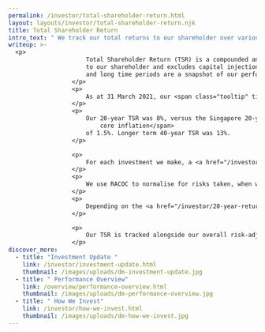 ```yaml
---
permalink: /investor/total-shareholder-return.html
layout: layouts/investor/total-shareholder-return.njk
title: Total Shareholder Return
intro_text: " We track our total returns to our shareholder over various time periods. "
writeup: >-
  <p>
                      Total Shareholder Return (TSR) is a compounded and annualised measure, which includes dividends paid
                      to our shareholder and excludes capital injections from our shareholder. Our TSR over short, medium,
                      and long time periods are a snapshot of our performance.
                  </p>
                  <p>
                      As at 31 March 2021, our <span class="tooltip" title="TSR in US$ terms was 32%, 6%, 6%, 9%, 14%, 14% and 16% for 1, 3, 10, 20, 30, 40 and since inception periods respectively." data-title="TSR in US$ terms was 32%, 6%, 6%, 9%, 14%, 14% and 16% for 1, 3, 10, 20, 30, 40 and since inception periods respectively.">Singapore dollar</span> one-year TSR was 24.53%. Our three-year TSR was 7.29% and our 10-year TSR was 7%.
                  </p>
                  <p>
                      Our 20-year TSR was 8%, versus the Singapore 20-year <span class="tooltip" title="As of the year ended March 2021, annualised core inflation in Singapore was -0.1%, 1.3% and 1.5% for 1, 10 and 20-year periods respectively (Source: Monetary Authority of Singapore)." data-title="As of the year ended March 2021, annualised core inflation in Singapore was -0.1%, 1.3% and 1.5% for 1, 10 and 20-year periods respectively (Source: Monetary Authority of Singapore).">annualised
                          core inflation</span>
                      of 1.5%. Longer term 40-year TSR was 13%.
                  </p>

                  <p>
                      For each investment we make, a <a href="/investor/how-we-manage-risks.html">risk-adjusted</a> cost of capital (RACOC) is derived bottom-up using a capital asset pricing model. Investments in riskier sectors or markets have a higher cost of capital. We impute premiums for illiquidity and other risks.
                  </p>
                  <p>
                      We use RACOC to normalise for risks taken, when we compare the relative attractiveness among investment opportunities. We may dial up or down the required spread over RACOC as a tool to tighten or loosen our investment risk appetite.
                  </p>
                  <p>
                      Depending on the <a href="/investor/20-year-returns-outlook.html">external outlook</a> and <a href="/investor/how-we-invest.html">investment stance</a>, we may choose to invest in opportunities with positive expected returns, which are below their respective RACOC. We deploy our excess liquidity in short term investments that may give us returns lower than our cost of capital, as we assess opportunities to deploy in longer term investments.
                  </p>

                  <p>
                      Our TSR is tracked alongside our overall risk-adjusted cost of capital, which is the weighted average risk-adjusted cost of capital across all our investments.
                  </p>
discover_more:
  - title: "Investment Update "
    link: /investor/investment-update.html
    thumbnail: /images/uploads/dm-investment-update.jpg
  - title: " Performance Overview"
    link: /overview/performance-overview.html
    thumbnail: /images/uploads/dm-performance-overview.jpg
  - title: " How We Invest"
    link: /investor/how-we-invest.html
    thumbnail: /images/uploads/dm-how-we-invest.jpg
---
```

